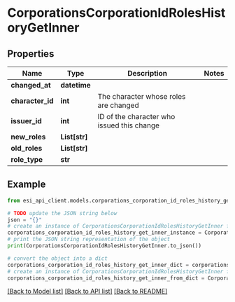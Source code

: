 # CorporationsCorporationIdRolesHistoryGetInner


## Properties

Name | Type | Description | Notes
------------ | ------------- | ------------- | -------------
**changed_at** | **datetime** |  | 
**character_id** | **int** | The character whose roles are changed | 
**issuer_id** | **int** | ID of the character who issued this change | 
**new_roles** | **List[str]** |  | 
**old_roles** | **List[str]** |  | 
**role_type** | **str** |  | 

## Example

```python
from esi_api_client.models.corporations_corporation_id_roles_history_get_inner import CorporationsCorporationIdRolesHistoryGetInner

# TODO update the JSON string below
json = "{}"
# create an instance of CorporationsCorporationIdRolesHistoryGetInner from a JSON string
corporations_corporation_id_roles_history_get_inner_instance = CorporationsCorporationIdRolesHistoryGetInner.from_json(json)
# print the JSON string representation of the object
print(CorporationsCorporationIdRolesHistoryGetInner.to_json())

# convert the object into a dict
corporations_corporation_id_roles_history_get_inner_dict = corporations_corporation_id_roles_history_get_inner_instance.to_dict()
# create an instance of CorporationsCorporationIdRolesHistoryGetInner from a dict
corporations_corporation_id_roles_history_get_inner_from_dict = CorporationsCorporationIdRolesHistoryGetInner.from_dict(corporations_corporation_id_roles_history_get_inner_dict)
```
[[Back to Model list]](../README.md#documentation-for-models) [[Back to API list]](../README.md#documentation-for-api-endpoints) [[Back to README]](../README.md)


